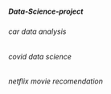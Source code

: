 ##### Data-Science-project
###### car data analysis
###### covid data science
###### netflix movie recomendation
